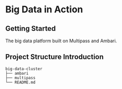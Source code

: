 # Big Data in Action

## Getting Started

The big data platform built on Multipass and Ambari.

## Project Structure Introduction 

```
big-data-cluster
├── ambari
├── multipass
└── README.md
```